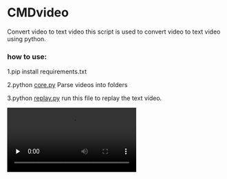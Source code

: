 # CMDvideo

Convert  video to text video
this script is used to convert video to text video using python.

### how to use:

1.pip install requirements.txt

2.python [core.py](core%2Fcore.py)  Parse videos into folders

3.python [replay.py](core%2Freplay.py) run this file to replay the text video.

<video id="video" controls="" preload="none" >
      <source id="mp4" src="./test.mp4" type="video/mp4">
</videos>